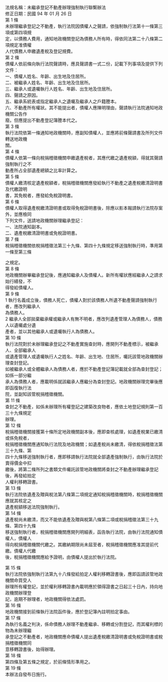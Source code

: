 法規名稱：未繼承登記不動產辦理強制執行聯繫辦法  
修正日期：民國 94 年 01 月 26 日  
第 1 條  
未辦理繼承登記之不動產，執行法院因債權人之聲請，依強制執行法第十一條第三項或第四項規  
定，以債務人費用，通知地政機關登記為債務人所有時，得依同法第二十八條第二項規定准債權  
人代債務人申繳遺產稅及登記規費。  
第 2 條  
債權人依前條向執行法院聲請時，應具聲請書一式二份，記載下列事項及提供下列文件：  
一、債權人姓名、年齡、出生地及住居所。  
二、被繼承人姓名、年齡、出生地及住居所。  
三、繼承人或遺囑執行人姓名、年齡、出生地及住居所。  
四、聲請之原因。  
五、繼承系統表或指定繼承人之遺囑及繼承人之戶籍謄本。  
六、不動產所有權狀。其不能提出者，債權人應陳明理由，聲請執行法院通知地政機關公告作  
廢。但應提出不動產登記簿謄本代之。  
第 3 條  
執行法院依第一條通知地政機關時，應副知債權人，並應將前條聲請書及所列文件轉送地政機  
關。  
第 4 條  
債權人依第一條向稅捐稽徵機關申繳遺產稅者，其應代繳之遺產稅額，得就其聲請強制執行之不  
動產所占全部遺產總額之比率計算之。  
第 5 條  
債權人繳清核定遺產稅額者，稅捐稽徵機關應發給執行不動產之遺產稅繳清證明書及代繳證明  
書，其免稅者，應發給免稅證明書。  
第 6 條  
債權人取得遺產稅繳清證明書或取得免稅證明書後，除應以影本報請執行法院存案外，並應檢同  
下列文件，送請地政機關辦理繼承登記：  
一、法院通知副本。  
二、遺產稅繳清證明書或免稅證明書。  
第 7 條  
稅捐稽徵機關依稅捐稽徵法第三十九條、第四十九條規定移送強制執行時，準用第一條至第三條  


之規定。  
第 8 條  
地政機關辦畢繼承登記後，應通知繼承人及債權人。新所有權狀應經繼承人之請求始行繕發，不  
得發給債權人。  
第 9 條  
1 執行名義成立後，債務人死亡，債權人對於該債務人所遺不動產聲請強制執行者，應改列繼承人  
為債務人。  
2 繼承人全部拋棄繼承權或繼承人有無不明者，應改列遺產管理人為債務人，債務人以遺囑處分遺  
產者，並以其他繼承人或遺囑執行人為債務人。  
第 10 條  
執行法院對於未辦理繼承登記之不動產實施查封時，應開列不動產標示，被繼承人、全部繼承人  
或遺產管理人或遺囑執行人之姓名、年齡、出生地、住居所，囑託該管地政機關辦理查封登記。  
如被繼承人或全體繼承人為債務人者，應於不動產登記簿記載就全部為查封登記；如係一部分繼  
承人為債務人者，應載明係就該繼承人應繼分為查封登記。地政機關辦理完畢後應即函復執行法  
院，並副知該管稅捐稽徵機關。  
第 11 條  
查封之不動產，如係未辦理所有權登記之建築改良物者，應依土地登記規則第一百三十九條規定  
辦理。  
第 12 條  
稅捐稽徵機關接獲第十條所定地政機關副本後，應即查核處理，如遺產稅業已繳清或係免稅者，  
稅捐稽徵機關應通知執行法院及地政機關；如遺產稅尚未繳清，得依稅捐稽徵法第三十九條、第  
四十九條移送強制執行者，應即移請執行法院就全部遺產強制執行，由執行法院於賣得價金中扣  
繳後，將第二條所列之書類文件囑託該管地政機關將查封之不動產辦理繼承登記後，再發給拍定  
人權利移轉證書。  
第 13 條  
執行法院依遺產及贈與稅法第八條第二項規定通知稅捐稽徵機關時，稅捐稽徵機關應就其核定之  
遺產稅額移送法院強制執行。  
第 14 條  
遺產稅尚未繳清，而又不能依遺產及贈與稅第八條第二項或稅捐稽徵法第三十九條、第四十九條  
移送強制執行者，稅捐稽徵機關應開列明細表，函告執行法院，由執行法院通知債權人，債權人  
得向稅捐稽徵機關代繳之。其繳納期限尚未屆至者，稅捐稽徵機關應准其提前代繳。債權人代繳  
後，稅捐稽徵機關應給予證明，由債權人提出於執行法院。  


第 15 條  
執行法院依強制執行法第九十八條發給拍定人權利移轉證書後，應即函請該管地政機關命買受人  
辦理所有權登記，並於權利移轉證書內載明應於領得證書之日起三十日內，持向地政機關辦理登  
記，逾期不辦理者，地政機關得依法處罰。  
第 16 條  
地政機關接到前條執行法院函件後，應於登記簿內註明拍定事由。  
第 17 條  
為執行名義之判決，係命債務人辦理不動產繼承、移轉或分割登記，而其權利標的物為未辦理繼  
承登記之不動產者，地政機關應命債權人提出遺產稅繳清證明書或免稅證明書或稅捐稽徵機關同  
意移轉證書後，始得辦理。  
第 18 條  
第四條及第五條之規定，於前條情形準用之。  
第 19 條  
本辦法自發布日施行。  


